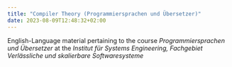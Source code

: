 ```yaml
---
title: "Compiler Theory (Programmiersprachen und Übersetzer)"
date: 2023-08-09T12:48:32+02:00
---
```


English-Language material pertaining to the course *Programmiersprachen und Übersetzer* at the *Institut für Systems Engineering, Fachgebiet Verlässliche und skalierbare Softwaresysteme* 
